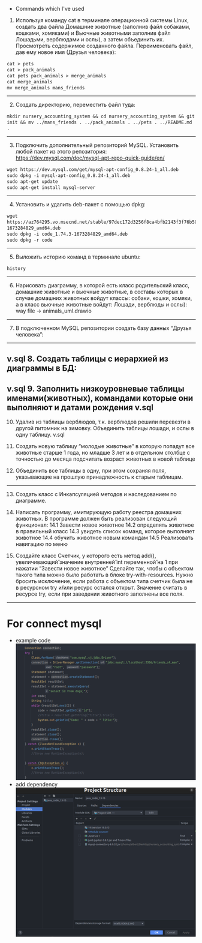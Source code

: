 - Commands which I've used

1. Используя команду cat в терминале операционной системы Linux, создать
два файла Домашние животные (заполнив файл собаками, кошками,
хомяками) и Вьючные животными заполнив файл Лошадьми, верблюдами и
ослы), а затем объединить их. Просмотреть содержимое созданного файла.
Переименовать файл, дав ему новое имя (Друзья человека):
```
cat > pets
cat > pack_animals
cat pets pack_animals > merge_animals
cat merge_animals
mv merge_animals mans_friends
```
---

2. Создать директорию, переместить файл туда:
```
mkdir nursery_accounting_system && cd nursery_accounting_system && git init && mv ../mans_friends . ../pack_animals . ../pets . ../README.md .
```
---

3. Подключить дополнительный репозиторий MySQL. Установить любой пакет
из этого репозитория:<br>
https://dev.mysql.com/doc/mysql-apt-repo-quick-guide/en/
```
wget https://dev.mysql.com/get/mysql-apt-config_0.8.24-1_all.deb
sudo dpkg -i mysql-apt-config_0.8.24-1_all.deb
sudo apt-get update
sudo apt-get install mysql-server
```
---

4. Установить и удалить deb-пакет с помощью dpkg:
```
wget https://az764295.vo.msecnd.net/stable/97dec172d3256f8ca4bfb2143f3f76b503ca0534/code_1.74.3-1673284829_amd64.deb
sudo dpkg -i code_1.74.3-1673284829_amd64.deb
sudo dpkg -r code
```
---

5. Выложить историю команд в терминале ubuntu:
```
history
```
---

6. Нарисовать диаграмму, в которой есть класс родительский класс, домашние
животные и вьючные животные, в составы которых в случае домашних
животных войдут классы: собаки, кошки, хомяки, а в класс вьючные животные
войдут: Лошади, верблюды и ослы):<br>
way file -> animals_uml.drawio
---

7. В подключенном MySQL репозитории создать базу данных “Друзья
человека”:
---
v.sql
8. Создать таблицы с иерархией из диаграммы в БД:
---
v.sql
9. Заполнить низкоуровневые таблицы именами(животных), командами
которые они выполняют и датами рождения
v.sql
---

10. Удалив из таблицы верблюдов, т.к. верблюдов решили перевезти в другой питомник на зимовку. Объединить таблицы лошади, и ослы в одну таблицу.
v.sql

11. Создать новую таблицу “молодые животные” в которую попадут все
животные старше 1 года, но младше 3 лет и в отдельном столбце с точностью
до месяца подсчитать возраст животных в новой таблице

12. Объединить все таблицы в одну, при этом сохраняя поля, указывающие на
прошлую принадлежность к старым таблицам.

---
13. Создать класс с Инкапсуляцией методов и наследованием по диаграмме.

14. Написать программу, имитирующую работу реестра домашних животных.
В программе должен быть реализован следующий функционал:
14.1 Завести новое животное
14.2 определять животное в правильный класс
14.3 увидеть список команд, которое выполняет животное
14.4 обучить животное новым командам
14.5 Реализовать навигацию по меню
15. Создайте класс Счетчик, у которого есть метод add(), увеличивающий̆
значение внутренней̆ int переменной̆ на 1 при нажатии “Завести новое
животное” Сделайте так, чтобы с объектом такого типа можно было работать в
блоке try-with-resources. Нужно бросить исключение, если работа с объектом
типа счетчик была не в ресурсном try и/или ресурс остался открыт. Значение
считать в ресурсе try, если при заведении животного заполнены все поля.
---

# For connect mysql <br>
- example code
![alt text](Screenshot.png "Title")
- add dependency
![alt text](Screenshot1.png "Title")